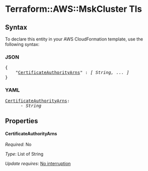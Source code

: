 # Terraform::AWS::MskCluster Tls

## Syntax

To declare this entity in your AWS CloudFormation template, use the following syntax:

### JSON

<pre>
{
    "<a href="#certificateauthorityarns" title="CertificateAuthorityArns">CertificateAuthorityArns</a>" : <i>[ String, ... ]</i>
}
</pre>

### YAML

<pre>
<a href="#certificateauthorityarns" title="CertificateAuthorityArns">CertificateAuthorityArns</a>: <i>
      - String</i>
</pre>

## Properties

#### CertificateAuthorityArns

_Required_: No

_Type_: List of String

_Update requires_: [No interruption](https://docs.aws.amazon.com/AWSCloudFormation/latest/UserGuide/using-cfn-updating-stacks-update-behaviors.html#update-no-interrupt)

